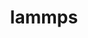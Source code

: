 ---
title: "lammps"
layout: cache
categories: [package, v0.18.1]
meta: {"versions": ["20220107"], "compilers": ["gcc@=7.3.1", "gcc@=7.5.0"], "oss": ["amzn2", "ubuntu18.04"], "platforms": ["linux"], "targets": ["aarch64", "graviton2", "x86_64", "x86_64_v3", "x86_64_v4"], "stacks": ["aws-ahug", "aws-ahug-aarch64", "aws-isc", "aws-isc-aarch64", "e4s", "root"], "num_specs": 9, "num_specs_by_stack": {"root": 9, "aws-isc": 2, "aws-isc-aarch64": 2, "aws-ahug": 2, "aws-ahug-aarch64": 2, "e4s": 1}}
spec_details: [{"hash": "nt5llzy5jtxl4nsxbq64ed7jphmsi3gu", "compiler": "gcc@=7.3.1", "versions": ["20220107"], "os": "amzn2", "platform": "linux", "target": "x86_64_v3", "variants": ["~asphere", "~body", "build_type=RelWithDebInfo", "~class2", "~colloid", "~compress", "~coreshell", "~cuda", "~cuda_mps", "~dipole", "~exceptions", "+ffmpeg", "~granular", "~ipo", "+jpeg", "+kim", "~kokkos", "~kspace", "~latte", "+lib", "~manybody", "~mc", "~meam", "~misc", "~mliap", "~molecule", "+mpi", "~mpiio", "~opencl", "+openmp", "~opt", "~peri", "+png", "~poems", "~python", "~qeq", "~replica", "~rigid", "~shock", "~snap", "~spin", "~srd", "~user-adios", "~user-atc", "~user-awpmd", "~user-bocs", "~user-cgsdk", "~user-colvars", "~user-diffraction", "~user-dpd", "~user-drude", "~user-eff", "~user-fep", "~user-h5md", "~user-lb", "~user-manifold", "~user-meamc", "~user-mesodpd", "~user-mesont", "~user-mgpt", "~user-misc", "~user-mofff", "~user-netcdf", "~user-omp", "~user-phonon", "~user-plumed", "~user-ptm", "~user-qtb", "~user-reaction", "~user-reaxc", "~user-sdpd", "~user-smd", "~user-smtbq", "~user-sph", "~user-tally", "~user-uef", "~user-yaff", "~voronoi"], "stacks": ["root", "aws-isc"], "size": "-", "tarball": "https://binaries.spack.io/v0.18.1/build_cache/linux-amzn2-x86_64_v3/gcc-7.3.1/lammps-20220107/linux-amzn2-x86_64_v3-gcc-7.3.1-lammps-20220107-nt5llzy5jtxl4nsxbq64ed7jphmsi3gu.spack"}, {"hash": "dyfi5mwcllfaxr4miza34rl6cqaskg2o", "compiler": "gcc@=7.3.1", "versions": ["20220107"], "os": "amzn2", "platform": "linux", "target": "aarch64", "variants": ["~asphere", "~body", "build_type=RelWithDebInfo", "~class2", "~colloid", "~compress", "~coreshell", "~cuda", "~cuda_mps", "~dipole", "~exceptions", "+ffmpeg", "~granular", "~ipo", "+jpeg", "+kim", "~kokkos", "~kspace", "~latte", "+lib", "~manybody", "~mc", "~meam", "~misc", "~mliap", "~molecule", "+mpi", "~mpiio", "~opencl", "+openmp", "~opt", "~peri", "+png", "~poems", "~python", "~qeq", "~replica", "~rigid", "~shock", "~snap", "~spin", "~srd", "~user-adios", "~user-atc", "~user-awpmd", "~user-bocs", "~user-cgsdk", "~user-colvars", "~user-diffraction", "~user-dpd", "~user-drude", "~user-eff", "~user-fep", "~user-h5md", "~user-lb", "~user-manifold", "~user-meamc", "~user-mesodpd", "~user-mesont", "~user-mgpt", "~user-misc", "~user-mofff", "~user-netcdf", "~user-omp", "~user-phonon", "~user-plumed", "~user-ptm", "~user-qtb", "~user-reaction", "~user-reaxc", "~user-sdpd", "~user-smd", "~user-smtbq", "~user-sph", "~user-tally", "~user-uef", "~user-yaff", "~voronoi"], "stacks": ["root", "aws-isc-aarch64"], "size": "-", "tarball": "https://binaries.spack.io/v0.18.1/build_cache/linux-amzn2-aarch64/gcc-7.3.1/lammps-20220107/linux-amzn2-aarch64-gcc-7.3.1-lammps-20220107-dyfi5mwcllfaxr4miza34rl6cqaskg2o.spack"}, {"hash": "mr4otkj55fr4lbbwiauruuyynxsttpqs", "compiler": "gcc@=7.3.1", "versions": ["20220107"], "os": "amzn2", "platform": "linux", "target": "x86_64_v4", "variants": ["~asphere", "~body", "build_type=RelWithDebInfo", "~class2", "~colloid", "~compress", "~coreshell", "~cuda", "~cuda_mps", "~dipole", "~exceptions", "+ffmpeg", "~granular", "~ipo", "+jpeg", "+kim", "~kokkos", "~kspace", "~latte", "+lib", "~manybody", "~mc", "~meam", "~misc", "~mliap", "~molecule", "+mpi", "~mpiio", "~opencl", "+openmp", "~opt", "~peri", "+png", "~poems", "~python", "~qeq", "~replica", "~rigid", "~shock", "~snap", "~spin", "~srd", "~user-adios", "~user-atc", "~user-awpmd", "~user-bocs", "~user-cgsdk", "~user-colvars", "~user-diffraction", "~user-dpd", "~user-drude", "~user-eff", "~user-fep", "~user-h5md", "~user-lb", "~user-manifold", "~user-meamc", "~user-mesodpd", "~user-mesont", "~user-mgpt", "~user-misc", "~user-mofff", "~user-netcdf", "~user-omp", "~user-phonon", "~user-plumed", "~user-ptm", "~user-qtb", "~user-reaction", "~user-reaxc", "~user-sdpd", "~user-smd", "~user-smtbq", "~user-sph", "~user-tally", "~user-uef", "~user-yaff", "~voronoi"], "stacks": ["aws-ahug", "root"], "size": "-", "tarball": "https://binaries.spack.io/v0.18.1/build_cache/linux-amzn2-x86_64_v4/gcc-7.3.1/lammps-20220107/linux-amzn2-x86_64_v4-gcc-7.3.1-lammps-20220107-mr4otkj55fr4lbbwiauruuyynxsttpqs.spack"}, {"hash": "pe2vbawouwbv7wzgpfhetrhl7ka5tbkg", "compiler": "gcc@=7.3.1", "versions": ["20220107"], "os": "amzn2", "platform": "linux", "target": "aarch64", "variants": ["~asphere", "~body", "build_type=RelWithDebInfo", "~class2", "~colloid", "~compress", "~coreshell", "~cuda", "~cuda_mps", "~dipole", "~exceptions", "+ffmpeg", "~granular", "~ipo", "+jpeg", "+kim", "~kokkos", "~kspace", "~latte", "+lib", "~manybody", "~mc", "~meam", "~misc", "~mliap", "~molecule", "+mpi", "~mpiio", "~opencl", "+openmp", "~opt", "~peri", "+png", "~poems", "~python", "~qeq", "~replica", "~rigid", "~shock", "~snap", "~spin", "~srd", "~user-adios", "~user-atc", "~user-awpmd", "~user-bocs", "~user-cgsdk", "~user-colvars", "~user-diffraction", "~user-dpd", "~user-drude", "~user-eff", "~user-fep", "~user-h5md", "~user-lb", "~user-manifold", "~user-meamc", "~user-mesodpd", "~user-mesont", "~user-mgpt", "~user-misc", "~user-mofff", "~user-netcdf", "~user-omp", "~user-phonon", "~user-plumed", "~user-ptm", "~user-qtb", "~user-reaction", "~user-reaxc", "~user-sdpd", "~user-smd", "~user-smtbq", "~user-sph", "~user-tally", "~user-uef", "~user-yaff", "~voronoi"], "stacks": ["aws-ahug-aarch64", "root"], "size": "-", "tarball": "https://binaries.spack.io/v0.18.1/build_cache/linux-amzn2-aarch64/gcc-7.3.1/lammps-20220107/linux-amzn2-aarch64-gcc-7.3.1-lammps-20220107-pe2vbawouwbv7wzgpfhetrhl7ka5tbkg.spack"}, {"hash": "lyl4mhpath55uj3kdcbw74aozjtrfa5g", "compiler": "gcc@=7.3.1", "versions": ["20220107"], "os": "amzn2", "platform": "linux", "target": "x86_64_v3", "variants": ["~asphere", "~body", "build_type=RelWithDebInfo", "~class2", "~colloid", "~compress", "~coreshell", "~cuda", "~cuda_mps", "~dipole", "~exceptions", "+ffmpeg", "~granular", "~ipo", "+jpeg", "+kim", "~kokkos", "~kspace", "~latte", "+lib", "~manybody", "~mc", "~meam", "~misc", "~mliap", "~molecule", "+mpi", "~mpiio", "~opencl", "+openmp", "~opt", "~peri", "+png", "~poems", "~python", "~qeq", "~replica", "~rigid", "~shock", "~snap", "~spin", "~srd", "~user-adios", "~user-atc", "~user-awpmd", "~user-bocs", "~user-cgsdk", "~user-colvars", "~user-diffraction", "~user-dpd", "~user-drude", "~user-eff", "~user-fep", "~user-h5md", "~user-lb", "~user-manifold", "~user-meamc", "~user-mesodpd", "~user-mesont", "~user-mgpt", "~user-misc", "~user-mofff", "~user-netcdf", "~user-omp", "~user-phonon", "~user-plumed", "~user-ptm", "~user-qtb", "~user-reaction", "~user-reaxc", "~user-sdpd", "~user-smd", "~user-smtbq", "~user-sph", "~user-tally", "~user-uef", "~user-yaff", "~voronoi"], "stacks": ["aws-ahug", "root"], "size": "-", "tarball": "https://binaries.spack.io/v0.18.1/build_cache/linux-amzn2-x86_64_v3/gcc-7.3.1/lammps-20220107/linux-amzn2-x86_64_v3-gcc-7.3.1-lammps-20220107-lyl4mhpath55uj3kdcbw74aozjtrfa5g.spack"}, {"hash": "svre5wj2oyruzwcx7vx2fcncn7y2s5kg", "compiler": "gcc@=7.5.0", "versions": ["20220107"], "os": "ubuntu18.04", "platform": "linux", "target": "x86_64", "variants": ["~asphere", "~body", "build_type=RelWithDebInfo", "~class2", "~colloid", "~compress", "~coreshell", "~cuda", "~cuda_mps", "~dipole", "~exceptions", "+ffmpeg", "~granular", "~ipo", "+jpeg", "+kim", "~kokkos", "~kspace", "~latte", "+lib", "~manybody", "~mc", "~meam", "~misc", "~mliap", "~molecule", "+mpi", "~mpiio", "~opencl", "+openmp", "~opt", "~peri", "+png", "~poems", "~python", "~qeq", "~replica", "~rigid", "~shock", "~snap", "~spin", "~srd", "~user-adios", "~user-atc", "~user-awpmd", "~user-bocs", "~user-cgsdk", "~user-colvars", "~user-diffraction", "~user-dpd", "~user-drude", "~user-eff", "~user-fep", "~user-h5md", "~user-lb", "~user-manifold", "~user-meamc", "~user-mesodpd", "~user-mesont", "~user-mgpt", "~user-misc", "~user-mofff", "~user-netcdf", "~user-omp", "~user-phonon", "~user-plumed", "~user-ptm", "~user-qtb", "~user-reaction", "~user-reaxc", "~user-sdpd", "~user-smd", "~user-smtbq", "~user-sph", "~user-tally", "~user-uef", "~user-yaff", "~voronoi"], "stacks": ["root", "e4s"], "size": "-", "tarball": "https://binaries.spack.io/v0.18.1/build_cache/linux-ubuntu18.04-x86_64/gcc-7.5.0/lammps-20220107/linux-ubuntu18.04-x86_64-gcc-7.5.0-lammps-20220107-svre5wj2oyruzwcx7vx2fcncn7y2s5kg.spack"}, {"hash": "liflcudffftfqa5zxojc42dwtb34k2zu", "compiler": "gcc@=7.3.1", "versions": ["20220107"], "os": "amzn2", "platform": "linux", "target": "graviton2", "variants": ["~asphere", "~body", "build_type=RelWithDebInfo", "~class2", "~colloid", "~compress", "~coreshell", "~cuda", "~cuda_mps", "~dipole", "~exceptions", "+ffmpeg", "~granular", "~ipo", "+jpeg", "+kim", "~kokkos", "~kspace", "~latte", "+lib", "~manybody", "~mc", "~meam", "~misc", "~mliap", "~molecule", "+mpi", "~mpiio", "~opencl", "+openmp", "~opt", "~peri", "+png", "~poems", "~python", "~qeq", "~replica", "~rigid", "~shock", "~snap", "~spin", "~srd", "~user-adios", "~user-atc", "~user-awpmd", "~user-bocs", "~user-cgsdk", "~user-colvars", "~user-diffraction", "~user-dpd", "~user-drude", "~user-eff", "~user-fep", "~user-h5md", "~user-lb", "~user-manifold", "~user-meamc", "~user-mesodpd", "~user-mesont", "~user-mgpt", "~user-misc", "~user-mofff", "~user-netcdf", "~user-omp", "~user-phonon", "~user-plumed", "~user-ptm", "~user-qtb", "~user-reaction", "~user-reaxc", "~user-sdpd", "~user-smd", "~user-smtbq", "~user-sph", "~user-tally", "~user-uef", "~user-yaff", "~voronoi"], "stacks": ["aws-ahug-aarch64", "root"], "size": "-", "tarball": "https://binaries.spack.io/v0.18.1/build_cache/linux-amzn2-graviton2/gcc-7.3.1/lammps-20220107/linux-amzn2-graviton2-gcc-7.3.1-lammps-20220107-liflcudffftfqa5zxojc42dwtb34k2zu.spack"}, {"hash": "x7bzguci4ijqq2yoeban7a3v7pirr4e5", "compiler": "gcc@=7.3.1", "versions": ["20220107"], "os": "amzn2", "platform": "linux", "target": "graviton2", "variants": ["~asphere", "~body", "build_type=RelWithDebInfo", "~class2", "~colloid", "~compress", "~coreshell", "~cuda", "~cuda_mps", "~dipole", "~exceptions", "+ffmpeg", "~granular", "~ipo", "+jpeg", "+kim", "~kokkos", "~kspace", "~latte", "+lib", "~manybody", "~mc", "~meam", "~misc", "~mliap", "~molecule", "+mpi", "~mpiio", "~opencl", "+openmp", "~opt", "~peri", "+png", "~poems", "~python", "~qeq", "~replica", "~rigid", "~shock", "~snap", "~spin", "~srd", "~user-adios", "~user-atc", "~user-awpmd", "~user-bocs", "~user-cgsdk", "~user-colvars", "~user-diffraction", "~user-dpd", "~user-drude", "~user-eff", "~user-fep", "~user-h5md", "~user-lb", "~user-manifold", "~user-meamc", "~user-mesodpd", "~user-mesont", "~user-mgpt", "~user-misc", "~user-mofff", "~user-netcdf", "~user-omp", "~user-phonon", "~user-plumed", "~user-ptm", "~user-qtb", "~user-reaction", "~user-reaxc", "~user-sdpd", "~user-smd", "~user-smtbq", "~user-sph", "~user-tally", "~user-uef", "~user-yaff", "~voronoi"], "stacks": ["root", "aws-isc-aarch64"], "size": "-", "tarball": "https://binaries.spack.io/v0.18.1/build_cache/linux-amzn2-graviton2/gcc-7.3.1/lammps-20220107/linux-amzn2-graviton2-gcc-7.3.1-lammps-20220107-x7bzguci4ijqq2yoeban7a3v7pirr4e5.spack"}, {"hash": "an6yvc5ofc34p765jnokc3p3rpbw57ue", "compiler": "gcc@=7.3.1", "versions": ["20220107"], "os": "amzn2", "platform": "linux", "target": "x86_64_v4", "variants": ["~asphere", "~body", "build_type=RelWithDebInfo", "~class2", "~colloid", "~compress", "~coreshell", "~cuda", "~cuda_mps", "~dipole", "~exceptions", "+ffmpeg", "~granular", "~ipo", "+jpeg", "+kim", "~kokkos", "~kspace", "~latte", "+lib", "~manybody", "~mc", "~meam", "~misc", "~mliap", "~molecule", "+mpi", "~mpiio", "~opencl", "+openmp", "~opt", "~peri", "+png", "~poems", "~python", "~qeq", "~replica", "~rigid", "~shock", "~snap", "~spin", "~srd", "~user-adios", "~user-atc", "~user-awpmd", "~user-bocs", "~user-cgsdk", "~user-colvars", "~user-diffraction", "~user-dpd", "~user-drude", "~user-eff", "~user-fep", "~user-h5md", "~user-lb", "~user-manifold", "~user-meamc", "~user-mesodpd", "~user-mesont", "~user-mgpt", "~user-misc", "~user-mofff", "~user-netcdf", "~user-omp", "~user-phonon", "~user-plumed", "~user-ptm", "~user-qtb", "~user-reaction", "~user-reaxc", "~user-sdpd", "~user-smd", "~user-smtbq", "~user-sph", "~user-tally", "~user-uef", "~user-yaff", "~voronoi"], "stacks": ["root", "aws-isc"], "size": "-", "tarball": "https://binaries.spack.io/v0.18.1/build_cache/linux-amzn2-x86_64_v4/gcc-7.3.1/lammps-20220107/linux-amzn2-x86_64_v4-gcc-7.3.1-lammps-20220107-an6yvc5ofc34p765jnokc3p3rpbw57ue.spack"}]
---